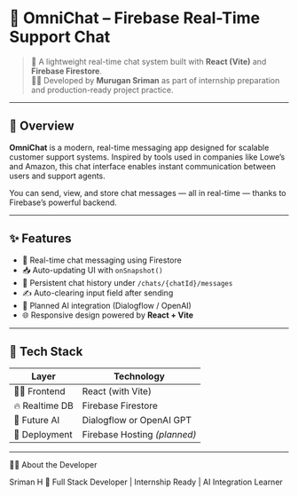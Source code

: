 # 💬 OmniChat – Firebase Real-Time Support Chat

> 🚀 A lightweight real-time chat system built with **React (Vite)** and **Firebase Firestore**.  
> 👨‍💻 Developed by **Murugan Sriman** as part of internship preparation and production-ready project practice.

---

## 🧠 Overview

**OmniChat** is a modern, real-time messaging app designed for scalable customer support systems. Inspired by tools used in companies like Lowe’s and Amazon, this chat interface enables instant communication between users and support agents.

You can send, view, and store chat messages — all in real-time — thanks to Firebase’s powerful backend.

---

## ✨ Features

- 💬 Real-time chat messaging using Firestore
- 📥 Auto-updating UI with `onSnapshot()`
- 🔁 Persistent chat history under `/chats/{chatId}/messages`
- ✍️ Auto-clearing input field after sending
- 🧠 Planned AI integration (Dialogflow / OpenAI)
- 🌐 Responsive design powered by **React + Vite**

---

## 🧱 Tech Stack

| Layer         | Technology                 |
|---------------|----------------------------|
| 🧑‍🎨 Frontend   | React (with Vite)           |
| 🔥 Realtime DB | Firebase Firestore         |
| 🧩 Future AI   | Dialogflow or OpenAI GPT   |
| 🚀 Deployment  | Firebase Hosting *(planned)* |

---

🙋‍♂️ About the Developer

Sriman H
🎯 Full Stack Developer | Internship Ready | AI Integration Learner
